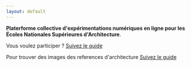 ```yaml
---
layout: default
---
```


**Platerforme collective d'expérimentations numériques en ligne pour les Écoles Nationales Supérieures d'Architecture**. 

Vous voulez participer ? [Suivez le guide](git)

Pour trouver des images des references d'architecture [Suivez le guide](informations)


